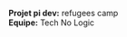<strong> Projet pi dev:</strong>  refugees camp <br>
<strong> Equipe:</strong> Tech No Logic </h1> 
